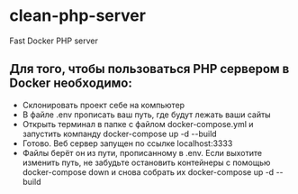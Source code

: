 # clean-php-server
Fast Docker PHP server

## Для того, чтобы пользоваться PHP сервером в Docker необходимо:
- Склонировать проект себе на компьютер
- В файле .env прописать ваш путь, где будут лежать ваши сайты
- Открыть терминал в папке с файлом docker-compose.yml и запустить компанду docker-compose up -d --build
- Готово. Веб сервер запущен по ссылке localhost:3333
- Файлы берёт он из пути, прописанному в .env. Если выхотите изменить путь, не забудьте остановить контейнеры с помощью docker-compose down и снова собрать их docker-compose up -d --build
